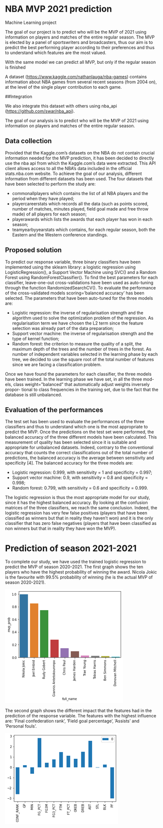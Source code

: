 # NBA MVP 2021 prediction
Machine Learning project

The goal of our project is to predict who will be the MVP of 2021 using information on players and matches of the entire regular season.
The MVP is elected by a panel of sportswriters and broadcasters, thus our aim is to predict the best performing player according to their preferences and thus to understand which features are the most valued.

With the same model we can predict all MVP, but only if the regular season is finished

A dataset (https://www.kaggle.com/nathanlauga/nba-games) contains information about NBA games from several recent seasons (from 2004 on), at the level of the single player contribution to each game.

##Integration

We also integrate this dataset with others using nba_api (https://github.com/swar/nba_api).




The goal of our analysis is to predict who will be the MVP of 2021 using information on players and matches of the entire regular season.

## Data collection

Provided that the Kaggle.com’s datasets on the NBA do not contain crucial information needed for the MVP prediction, it has been decided to directly use the nba api from which the Kaggle.com’s data were extracted. This API client allows access to all the NBA’s data included in the official stats.nba.com website.
To achieve the goal of our analysis, different information from different datasets has been used. The four datasets that have been selected to perform the study are:

* commonallplayers which contains the list of all NBA players and the period
when they have played;
* playercareerstats which records all the data (such as points scored, number of matches, minutes played, field goal made and free throw made) of all players for each season;
* playerawards which lists the awards that each player has won in each season;
* teamyearbyyearstats which contains, for each regular season, both the Eastern and the Western conference standings.

## Proposed solution

To predict our response variable, three binary classifiers have been implemented using the sklearn library: a logistic regression using LogisticRegression(), a Support Vector Machine using SVC() and a Random Forest using RandomForestClassifier(). To find the best parameters for each classifier, leave-one-out cross-validations have been used as auto-tuning through the function RandomizedSearchCV(). To evaluate the performance of the cross-validated models scoring=’balanced accuracy’ has been selected. The parameters that have been
auto-tuned for the three models are:
 
* Logistic regression: the inverse of regularisation strength and the algorithm used to solve the optimization problem of the regression. As regularisation term we have chosen the L2 term since the feature selection was already part of the data preparation;
* Support vector machine: the inverse of regularisation strength and the type of kernel function;
* Random forest: the criterion to measure the quality of a split, the maximum depth of the trees and the number of trees in the forest. As number of independent variables selected in the learning phase by each tree, we decided to use the square root of the total number of features since we are facing a classification problem.

Once we have found the parameters for each classifier, the three models
have been trained. In the learning phase we have set, in all the three mod-
els, class weight=”balanced” that automatically adjust weights inversely propor-
tional to class frequencies in the training set, due to the fact that the database
is still unbalanced.

## Evaluation of the performances

The test set has been used to evaluate the performances of the three classifiers and thus to understand which one is the most appropriate to predict the MVP. Once the predictions on the test set were performed, the balanced accuracy of the three different models have been calculated. This measurement of quality has been selected since it is suitable and appropriate for unbalanced datasets. Indeed, contrary to the conventional accuracy that counts the correct classifications out of the total number of predictions, the balanced accuracy is the average between sensitivity and specificity [4]. The balanced accuracy for the three models are:

* Logistic regression: 0.999, with sensitivity = 1 and specificity = 0.997;
* Support vector machine: 0.9, with sensitivity = 0.8 and specificity = 0.998;
* Random forest: 0.799, with sensitivity = 0.6 and specificity = 0.999.

The logistic regression is thus the most appropriate model for our study, since it has the highest balanced accuracy. By looking at the confusion matrices of the three classifiers, we reach the same conclusion. Indeed, the logistic regression has very few false positives (players that have been classified as winners but that in reality they haven’t won) and it is the only classifier that has zero false negatives (players that have been classified as non winners but that in reality they have won the MVP).

# Prediction of season 2021-2021

To complete our study, we have used the trained logistic regression to predict the MVP of season 2020-2021. The first graph shows the ten players who have the highest probability of winning the award. Nicola Jokic is the favourite with 99.5% probability of winning (he is the actual MVP of season 2020-2021).

![alt text](https://github.com/thomasverardo/NBA_MVP_2022_prediction/blob/main/Code/plot/log_reg_test30.png)

The second graph shows the different impact that the features had in the prediction of the response variable. The features with the highest influence are: ’Final confederation rank’, ’Field goal percentage’, ’Assists’ and ’Personal fouls’.

![alt text](https://github.com/thomasverardo/NBA_MVP_2022_prediction/blob/main/Code/plot/log_reg_importance.png)


